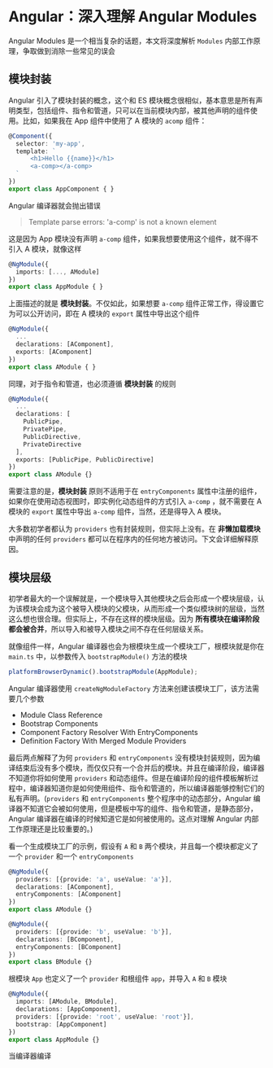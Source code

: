# Angular：深入理解 Angular Modules

Angular Modules 是一个相当复杂的话题，本文将深度解析 `Modules` 内部工作原理，争取做到消除一些常见的误会

## 模块封装

Angular 引入了模块封装的概念，这个和 ES 模块概念很相似，基本意思是所有声明类型，包括组件、指令和管道，只可以在当前模块内部，被其他声明的组件使用。比如，如果我在 App 组件中使用了 A 模块的 `acomp` 组件：

```typescript
@Component({
  selector: 'my-app',
  template: `
      <h1>Hello {{name}}</h1>
      <a-comp></a-comp>
  `
})
export class AppComponent { }
```

Angular 编译器就会抛出错误

>  Template parse errors: 'a-comp' is not a known element

这是因为 App 模块没有声明 `a-comp` 组件，如果我想要使用这个组件，就不得不引入 A 模块，就像这样

```typescript
@NgModule({
  imports: [..., AModule]
})
export class AppModule { }
```

上面描述的就是 **模块封装**。不仅如此，如果想要 `a-comp` 组件正常工作，得设置它为可以公开访问，即在 A 模块的 `export` 属性中导出这个组件

```typescript
@NgModule({
  ...
  declarations: [AComponent],
  exports: [AComponent]
})
export class AModule { }
```

同理，对于指令和管道，也必须遵循 **模块封装** 的规则

```typescript
@NgModule({
  ...
  declarations: [
    PublicPipe, 
    PrivatePipe, 
    PublicDirective, 
    PrivateDirective
  ],
  exports: [PublicPipe, PublicDirective]
})
export class AModule {}
```

需要注意的是，**模块封装** 原则不适用于在 `entryComponents` 属性中注册的组件，如果你在使用动态视图时，即实例化动态组件的方式引入 `a-comp` ，就不需要在 A 模块的 `export` 属性中导出 `a-comp` 组件，当然，还是得导入 A 模块。

大多数初学者都认为 `providers` 也有封装规则，但实际上没有。在 **非懒加载模块** 中声明的任何 `providers` 都可以在程序内的任何地方被访问。下文会详细解释原因。

## 模块层级

初学者最大的一个误解就是，一个模块导入其他模块之后会形成一个模块层级，认为该模块会成为这个被导入模块的父模块，从而形成一个类似模块树的层级，当然这么想也很合理。但实际上，不存在这样的模块层级。因为 **所有模块在编译阶段都会被合并**，所以导入和被导入模块之间不存在任何层级关系。

就像组件一样，Angular 编译器也会为根模块生成一个模块工厂，根模块就是你在 `main.ts` 中，以参数传入 `bootstrapModule()` 方法的模块

```typescript
platformBrowserDynamic().bootstrapModule(AppModule);
```

Angular 编译器使用 `createNgModuleFactory` 方法来创建该模块工厂，该方法需要几个参数

- Module Class Reference
- Bootstrap Components
- Component Factory Resolver With EntryComponents
- Definition Factory With Merged Module Providers

最后两点解释了为何 `providers` 和 `entryComponents` 没有模块封装规则，因为编译结束后没有多个模块，而仅仅只有一个合并后的模块。并且在编译阶段，编译器不知道你将如何使用 `providers` 和动态组件。但是在编译阶段的组件模板解析过程中，编译器知道你是如何使用组件、指令和管道的，所以编译器能够控制它们的私有声明。(`providers` 和 `entryComponents` 整个程序中的动态部分，Angular 编译器不知道它会被如何使用，但是模板中写的组件、指令和管道，是静态部分，Angular 编译器在编译的时候知道它是如何被使用的。这点对理解 Angular 内部工作原理还是比较重要的。)

看一个生成模块工厂的示例，假设有 `A` 和 `B` 两个模块，并且每一个模块都定义了一个 `provider` 和一个 `entryComponents`

```typescript
@NgModule({
  providers: [{provide: 'a', useValue: 'a'}],
  declarations: [AComponent],
  entryComponents: [AComponent]
})
export class AModule {}

@NgModule({
  providers: [{provide: 'b', useValue: 'b'}],
  declarations: [BComponent],
  entryComponents: [BComponent]
})
export class BModule {}
```

根模块 `App` 也定义了一个 `provider` 和根组件 `app`，并导入 `A` 和 `B` 模块

```typescript
@NgModule({
  imports: [AModule, BModule],
  declarations: [AppComponent],
  providers: [{provide: 'root', useValue: 'root'}],
  bootstrap: [AppComponent]
})
export class AppModule {}
```

当编译器编译

